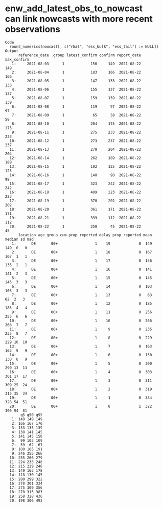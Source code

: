 # enw_add_latest_obs_to_nowcast can link nowcasts with more recent observations

    Code
      round_numerics(nowcast[, c("rhat", "ess_bulk", "ess_tail") := NULL])
    Output
          reference_date .group latest_confirm confirm report_date max_confirm
       1:     2021-08-03      1            156     149  2021-08-22         149
       2:     2021-08-04      1            183     166  2021-08-22         166
       3:     2021-08-05      1            147     133  2021-08-22         133
       4:     2021-08-06      1            155     137  2021-08-22         137
       5:     2021-08-07      1            159     139  2021-08-22         139
       6:     2021-08-08      1            119      97  2021-08-22          97
       7:     2021-08-09      1             65      58  2021-08-22          58
       8:     2021-08-10      1            204     175  2021-08-22         175
       9:     2021-08-11      1            275     233  2021-08-22         233
      10:     2021-08-12      1            273     237  2021-08-22         237
      11:     2021-08-13      1            270     204  2021-08-22         204
      12:     2021-08-14      1            262     189  2021-08-22         189
      13:     2021-08-15      1            192     125  2021-08-22         125
      14:     2021-08-16      1            140      98  2021-08-22          98
      15:     2021-08-17      1            323     242  2021-08-22         242
      16:     2021-08-18      1            409     223  2021-08-22         223
      17:     2021-08-19      1            370     202  2021-08-22         202
      18:     2021-08-20      1            361     171  2021-08-22         171
      19:     2021-08-21      1            339     112  2021-08-22         112
      20:     2021-08-22      1            258      45  2021-08-22          45
          location age_group cum_prop_reported delay prop_reported mean median sd mad
       1:       DE       00+                 1    19             0  149    149  0   0
       2:       DE       00+                 1    18             0  167    167  1   1
       3:       DE       00+                 1    17             0  136    135  2   1
       4:       DE       00+                 1    16             0  141    141  2   3
       5:       DE       00+                 1    15             0  145    145  3   3
       6:       DE       00+                 1    14             0  103    103  3   3
       7:       DE       00+                 1    13             0   63     62  2   3
       8:       DE       00+                 1    12             0  185    185  4   4
       9:       DE       00+                 1    11             0  256    255  6   6
      10:       DE       00+                 1    10             0  266    266  7   7
      11:       DE       00+                 1     9             0  235    235  8   7
      12:       DE       00+                 1     8             0  229    229 10  10
      13:       DE       00+                 1     7             0  163    163  9   9
      14:       DE       00+                 1     6             0  130    130  8   9
      15:       DE       00+                 1     5             0  300    299 13  13
      16:       DE       00+                 1     4             0  303    301 17  17
      17:       DE       00+                 1     3             0  311    309 25  24
      18:       DE       00+                 1     2             0  319    315 35  34
      19:       DE       00+                 1     1             0  334    328 54  51
      20:       DE       00+                 1     0             1  322    306 94  81
           q5 q50 q95
       1: 149 149 149
       2: 166 167 170
       3: 133 135 139
       4: 138 141 145
       5: 141 145 150
       6:  99 103 109
       7:  59  62  67
       8: 180 185 191
       9: 246 255 266
      10: 255 266 279
      11: 224 235 248
      12: 215 229 246
      13: 149 163 178
      14: 118 130 145
      15: 280 299 322
      16: 278 301 334
      17: 275 309 356
      18: 270 315 383
      19: 258 328 436
      20: 198 306 493

